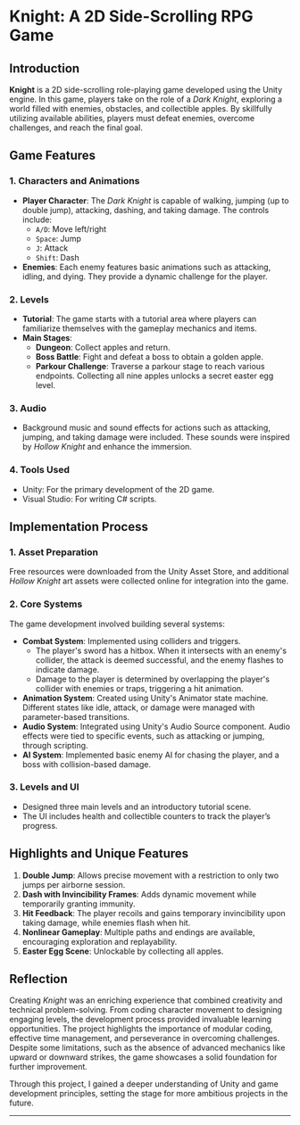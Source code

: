# Knight: A 2D Side-Scrolling RPG Game

## Introduction
**Knight** is a 2D side-scrolling role-playing game developed using the Unity engine. In this game, players take on the role of a *Dark Knight*, exploring a world filled with enemies, obstacles, and collectible apples. By skillfully utilizing available abilities, players must defeat enemies, overcome challenges, and reach the final goal.

## Game Features
### 1. Characters and Animations
- **Player Character**: The *Dark Knight* is capable of walking, jumping (up to double jump), attacking, dashing, and taking damage. The controls include:
  - `A/D`: Move left/right
  - `Space`: Jump
  - `J`: Attack
  - `Shift`: Dash
- **Enemies**: Each enemy features basic animations such as attacking, idling, and dying. They provide a dynamic challenge for the player.

### 2. Levels
- **Tutorial**: The game starts with a tutorial area where players can familiarize themselves with the gameplay mechanics and items.
- **Main Stages**:
  - **Dungeon**: Collect apples and return.
  - **Boss Battle**: Fight and defeat a boss to obtain a golden apple.
  - **Parkour Challenge**: Traverse a parkour stage to reach various endpoints. Collecting all nine apples unlocks a secret easter egg level.

### 3. Audio
- Background music and sound effects for actions such as attacking, jumping, and taking damage were included. These sounds were inspired by *Hollow Knight* and enhance the immersion.

### 4. Tools Used
- Unity: For the primary development of the 2D game.
- Visual Studio: For writing C# scripts.

## Implementation Process
### 1. Asset Preparation
Free resources were downloaded from the Unity Asset Store, and additional *Hollow Knight* art assets were collected online for integration into the game.

### 2. Core Systems
The game development involved building several systems:
- **Combat System**: Implemented using colliders and triggers.
  - The player's sword has a hitbox. When it intersects with an enemy's collider, the attack is deemed successful, and the enemy flashes to indicate damage.
  - Damage to the player is determined by overlapping the player's collider with enemies or traps, triggering a hit animation.
- **Animation System**: Created using Unity's Animator state machine. Different states like idle, attack, or damage were managed with parameter-based transitions.
- **Audio System**: Integrated using Unity's Audio Source component. Audio effects were tied to specific events, such as attacking or jumping, through scripting.
- **AI System**: Implemented basic enemy AI for chasing the player, and a boss with collision-based damage.

### 3. Levels and UI
- Designed three main levels and an introductory tutorial scene.
- The UI includes health and collectible counters to track the player’s progress.

## Highlights and Unique Features
1. **Double Jump**: Allows precise movement with a restriction to only two jumps per airborne session.
2. **Dash with Invincibility Frames**: Adds dynamic movement while temporarily granting immunity.
3. **Hit Feedback**: The player recoils and gains temporary invincibility upon taking damage, while enemies flash when hit.
4. **Nonlinear Gameplay**: Multiple paths and endings are available, encouraging exploration and replayability.
5. **Easter Egg Scene**: Unlockable by collecting all apples.

## Reflection
Creating *Knight* was an enriching experience that combined creativity and technical problem-solving. From coding character movement to designing engaging levels, the development process provided invaluable learning opportunities. The project highlights the importance of modular coding, effective time management, and perseverance in overcoming challenges. Despite some limitations, such as the absence of advanced mechanics like upward or downward strikes, the game showcases a solid foundation for further improvement.

Through this project, I gained a deeper understanding of Unity and game development principles, setting the stage for more ambitious projects in the future.

---
